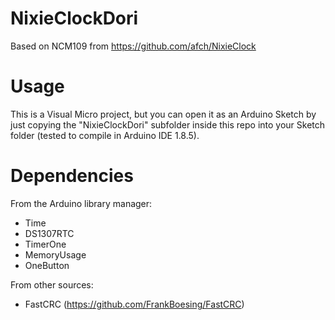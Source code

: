 # NixieClockDori

Based on NCM109 from https://github.com/afch/NixieClock

# Usage

This is a Visual Micro project, but you can open it as an Arduino Sketch by just copying the "NixieClockDori" subfolder inside this repo into your Sketch folder (tested to compile in Arduino IDE 1.8.5).

# Dependencies

From the Arduino library manager:
- Time
- DS1307RTC
- TimerOne
- MemoryUsage
- OneButton

From other sources:
- FastCRC (https://github.com/FrankBoesing/FastCRC)
